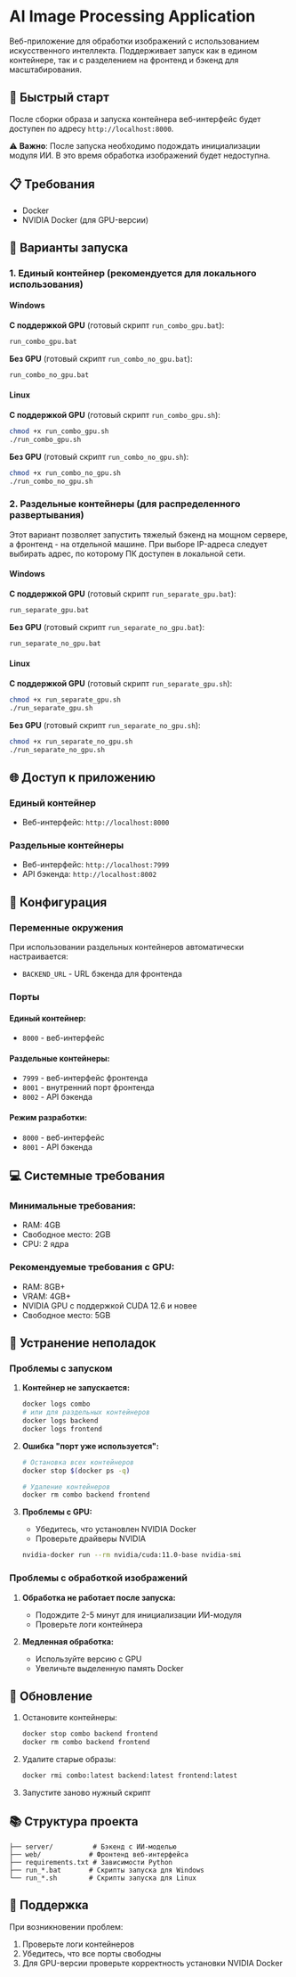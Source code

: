 # AI Image Processing Application

Веб-приложение для обработки изображений с использованием искусственного интеллекта. Поддерживает запуск как в едином контейнере, так и с разделением на фронтенд и бэкенд для масштабирования.

## 🚀 Быстрый старт

После сборки образа и запуска контейнера веб-интерфейс будет доступен по адресу `http://localhost:8000`. 

⚠️ **Важно**: После запуска необходимо подождать инициализации модуля ИИ. В это время обработка изображений будет недоступна.

## 📋 Требования

- Docker
- NVIDIA Docker (для GPU-версии)

## 🐳 Варианты запуска

### 1. Единый контейнер (рекомендуется для локального использования)

#### Windows

**С поддержкой GPU** (готовый скрипт `run_combo_gpu.bat`):
```bash
run_combo_gpu.bat
```

**Без GPU** (готовый скрипт `run_combo_no_gpu.bat`):
```bash
run_combo_no_gpu.bat
```

#### Linux

**С поддержкой GPU** (готовый скрипт `run_combo_gpu.sh`):
```bash
chmod +x run_combo_gpu.sh
./run_combo_gpu.sh
```

**Без GPU** (готовый скрипт `run_combo_no_gpu.sh`):
```bash
chmod +x run_combo_no_gpu.sh
./run_combo_no_gpu.sh
```

### 2. Раздельные контейнеры (для распределенного развертывания)

Этот вариант позволяет запустить тяжелый бэкенд на мощном сервере, а фронтенд - на отдельной машине.
При выборе IP-адреса следует выбирать адрес, по которому ПК доступен в локальной сети.

#### Windows

**С поддержкой GPU** (готовый скрипт `run_separate_gpu.bat`):
```bash
run_separate_gpu.bat
```

**Без GPU** (готовый скрипт `run_separate_no_gpu.bat`):
```bash
run_separate_no_gpu.bat
```

#### Linux

**С поддержкой GPU** (готовый скрипт `run_separate_gpu.sh`):
```bash
chmod +x run_separate_gpu.sh
./run_separate_gpu.sh
```

**Без GPU** (готовый скрипт `run_separate_no_gpu.sh`):
```bash
chmod +x run_separate_no_gpu.sh
./run_separate_no_gpu.sh
```

## 🌐 Доступ к приложению

### Единый контейнер
- Веб-интерфейс: `http://localhost:8000`

### Раздельные контейнеры
- Веб-интерфейс: `http://localhost:7999`
- API бэкенда: `http://localhost:8002`

## 🔧 Конфигурация

### Переменные окружения

При использовании раздельных контейнеров автоматически настраивается:
- `BACKEND_URL` - URL бэкенда для фронтенда

### Порты

#### Единый контейнер:
- `8000` - веб-интерфейс

#### Раздельные контейнеры:
- `7999` - веб-интерфейс фронтенда
- `8001` - внутренний порт фронтенда
- `8002` - API бэкенда

#### Режим разработки:
- `8000` - веб-интерфейс
- `8001` - API бэкенда

## 💻 Системные требования

### Минимальные требования:
- RAM: 4GB
- Свободное место: 2GB
- CPU: 2 ядра

### Рекомендуемые требования с GPU:
- RAM: 8GB+
- VRAM: 4GB+
- NVIDIA GPU с поддержкой CUDA 12.6 и новее
- Свободное место: 5GB

## 🐛 Устранение неполадок

### Проблемы с запуском

1. **Контейнер не запускается:**
   ```bash
   docker logs combo
   # или для раздельных контейнеров
   docker logs backend
   docker logs frontend
   ```

2. **Ошибка "порт уже используется":**
   ```bash
   # Остановка всех контейнеров
   docker stop $(docker ps -q)
   
   # Удаление контейнеров
   docker rm combo backend frontend
   ```

3. **Проблемы с GPU:**
   - Убедитесь, что установлен NVIDIA Docker
   - Проверьте драйверы NVIDIA
   ```bash
   nvidia-docker run --rm nvidia/cuda:11.0-base nvidia-smi
   ```

### Проблемы с обработкой изображений

1. **Обработка не работает после запуска:**
   - Подождите 2-5 минут для инициализации ИИ-модуля
   - Проверьте логи контейнера

2. **Медленная обработка:**
   - Используйте версию с GPU
   - Увеличьте выделенную память Docker

## 🔄 Обновление

1. Остановите контейнеры:
   ```bash
   docker stop combo backend frontend
   docker rm combo backend frontend
   ```

2. Удалите старые образы:
   ```bash
   docker rmi combo:latest backend:latest frontend:latest
   ```

3. Запустите заново нужный скрипт

## 📚 Структура проекта

```
├── server/          # Бэкенд с ИИ-моделью
├── web/            # Фронтенд веб-интерфейса
├── requirements.txt # Зависимости Python
├── run_*.bat       # Скрипты запуска для Windows
└── run_*.sh        # Скрипты запуска для Linux
```

## 🤝 Поддержка

При возникновении проблем:

1. Проверьте логи контейнеров
2. Убедитесь, что все порты свободны
3. Для GPU-версии проверьте корректность установки NVIDIA Docker

